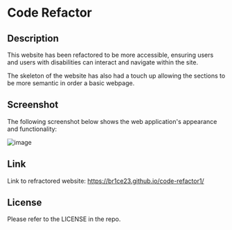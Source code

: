 # Code Refactor

## Description

This website has been refactored to be more accessible, ensuring users and users with disabilities can interact and navigate within the site. 

The skeleton of the website has also had a touch up allowing the sections to be more semantic in order a basic webpage.

## Screenshot
The following screenshot below shows the web application's appearance and functionality:

![image](https://github.com/br1ce23/challenge1/assets/133618122/2ccd9d96-4b12-4ad0-bbfb-40781c88df58)

## Link

Link to refractored website: https://br1ce23.github.io/code-refactor1/


## License

Please refer to the LICENSE in the repo.